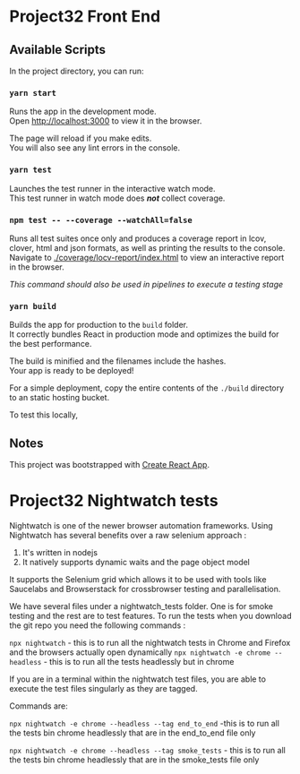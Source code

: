 # Project32 Front End

## Available Scripts

In the project directory, you can run:

### `yarn start`

Runs the app in the development mode.\
Open [http://localhost:3000](http://localhost:3000) to view it in the browser.

The page will reload if you make edits.\
You will also see any lint errors in the console.

### `yarn test`

Launches the test runner in the interactive watch mode.\
This test runner in watch mode does **_not_** collect coverage.

### `npm test -- --coverage --watchAll=false`

Runs all test suites once only and produces a coverage report in lcov, clover, html and json formats, as well as printing the results to the console.
Navigate to [./coverage/locv-report/index.html](./coverage/locv-report/index.html) to view an interactive report in the browser.

_This command should also be used in pipelines to execute a testing stage_

### `yarn build`

Builds the app for production to the `build` folder.\
It correctly bundles React in production mode and optimizes the build for the best performance.

The build is minified and the filenames include the hashes.\
Your app is ready to be deployed!

For a simple deployment, copy the entire contents of the `./build` directory to an static hosting bucket.

To test this locally,

## Notes

This project was bootstrapped with [Create React App](https://github.com/facebook/create-react-app).


# Project32 Nightwatch tests

Nightwatch is one of the newer browser automation frameworks.
Using Nightwatch has several benefits over a raw selenium approach :

1. It's written in nodejs
2. It natively supports dynamic waits and the page object model

It supports the Selenium grid which allows it to be used with tools like Saucelabs and Browserstack for crossbrowser testing and parallelisation.

We have several  files under a nightwatch_tests folder. One is for smoke testing and the rest are to test features.
To run the tests when you download the git repo you need the following commands : 

`npx nightwatch`                                           - this is to run all the nightwatch tests in Chrome and Firefox and the browsers actually open dynamically
`npx nightwatch -e chrome --headless`                      - this is to run all the tests headlessly but in chrome

If you are in a terminal within the nightwatch test files, you are able to execute the test files singularly as they are tagged.

Commands are:

`npx nightwatch -e chrome --headless --tag end_to_end`     -this is to run all the tests bin chrome headlessly that are in the end_to_end file only

`npx nightwatch -e chrome --headless --tag smoke_tests`   - this is to run all the tests bin chrome headlessly that are in the smoke_tests file only
